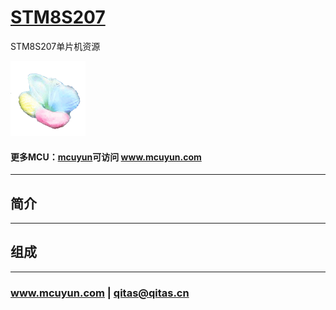﻿# [STM8S207](https://github.com/mcuyun/STM8S207) 

STM8S207单片机资源

[![sites](mcuyun/mcuyun.png)](http://www.mcuyun.com)

#### 更多MCU：[mcuyun](https://github.com/mcuyun/whyme)可访问 www.mcuyun.com

---

## 简介


---

## 组成



---

###  www.mcuyun.com   |    qitas@qitas.cn

